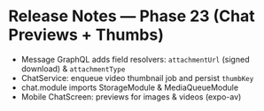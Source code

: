 # Release Notes — Phase 23 (Chat Previews + Thumbs)
- Message GraphQL adds field resolvers: `attachmentUrl` (signed download) & `attachmentType`
- ChatService: enqueue video thumbnail job and persist `thumbKey`
- chat.module imports StorageModule & MediaQueueModule
- Mobile ChatScreen: previews for images & videos (expo-av)
